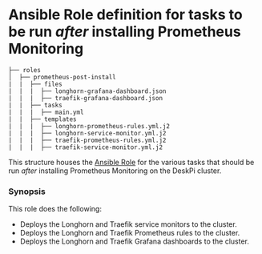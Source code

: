 # Ansible Role definition for tasks to be run *after* installing Prometheus Monitoring  
```
├── roles
│  ├── prometheus-post-install
|  |  ├── files
|  |  |  ├── longhorn-grafana-dashboard.json
|  |  |  ├── traefik-grafana-dashboard.json
|  |  ├── tasks 
|  |  |  ├── main.yml  
|  |  ├── templates
|  |  |  ├── longhorn-prometheus-rules.yml.j2
|  |  |  ├── longhorn-service-monitor.yml.j2
|  |  |  ├── traefik-prometheus-rules.yml.j2
|  |  |  ├── traefik-service-monitor.yml.j2
```

This structure houses the [Ansible Role](https://docs.ansible.com/ansible/latest/playbook_guide/playbooks_reuse_roles.html#roles) for the various tasks that should be run *after* installing Prometheus Monitoring on the DeskPi cluster.

### Synopsis

This role does the following:

- Deploys the Longhorn and Traefik service monitors to the cluster.
- Deploys the Longhorn and Traefik Prometheus rules to the cluster.
- Deploys the Longhorn and Traefik Grafana dashboards to the cluster.


